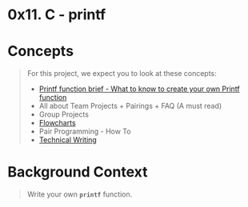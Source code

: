 # 0x11. C - printf

# Concepts
> For this project, we expect you to look at these concepts:
> * [Printf function brief - What to know to create your own Printf function](/Concepts/Printf-function-brief_What-to-know-to-create-your-own-Printf-function.md)
> * All about Team Projects + Pairings + FAQ (A must read)
> * Group Projects
> * [Flowcharts](Concepts/Flowcharts.md)
> * Pair Programming - How To
> * [Technical Writing](Concepts/Technical_Writing.md)

# Background Context
> Write your own **`printf`** function.

